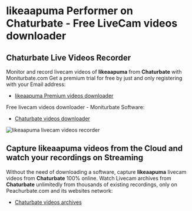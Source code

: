 # likeaapuma Performer on Chaturbate - Free LiveCam videos downloader

## Chaturbate Live Videos Recorder

Monitor and record livecam videos of **likeaapuma** from **Chaturbate** with Moniturbate.com
Get a premium trial for free by just and only registering with your Email address:
* [likeaapuma Premium videos downloader](https://moniturbate.com/request-demo-licence-key.html)

Free livecam videos downloader - Moniturbate Software:
* [Chaturbate videos downloader](https://moniturbate.com/moniturbate-download-software.html)

![likeaapuma livecam videos recorder](https://peachurnet.com/templates/moniturbate-software.png)


## Capture likeaapuma videos from the Cloud and watch your recordings on Streaming

Without the need of downloading a software, capture **likeaapuma** livecam videos from **Chaturbate** 100% online.
Watch Livecam archives from **Chaturbate** unlimitedly from thousands of existing recordings, only on Peachurbate.com and its websites network:
* [Chaturbate videos archives](https://peachurnet.com/)